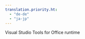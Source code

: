 ```yaml
---
translation.priority.ht: 
  - "de-de"
  - "ja-jp"
---
```

Visual Studio Tools for Office runtime